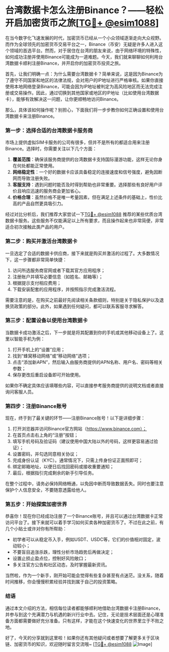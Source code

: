 # 台湾数据卡怎么注册Binance？——轻松开启加密货币之旅[[TG💪+ @esim1088](https://t.me/s/esim1088)]

在当今数字化飞速发展的时代，加密货币已经从一个小众领域逐渐走向大众视野。而作为全球领先的加密货币交易平台之一，Binance（币安）无疑是许多人进入这个领域的首选平台。然而，对于居住在台湾的朋友来说，由于网络环境的特殊性，如何成功注册并使用Binance可能成为一道难题。今天，我们就来聊聊如何利用台湾数据卡顺利注册Binance，并开启你的加密货币投资之旅。

首先，让我们明确一点：为什么需要台湾数据卡？简单来说，这是因为Binance为了遵守不同国家和地区的法律法规，会对用户的IP地址进行严格审核。如果你直接使用本地网络登录Binance，可能会因为IP地址被判定为高风险地区而无法完成注册或交易操作。因此，通过切换到其他国家或地区的IP地址（比如使用台湾数据卡），能够有效解决这一问题，让你更顺畅地访问Binance。

那么，具体该如何操作呢？别担心，下面我们将一步步教你如何正确设置和使用台湾数据卡来注册Binance。

### 第一步：选择合适的台湾数据卡服务商

市场上提供虚拟SIM卡服务的公司有很多，但并不是所有的都适合用来注册Binance。选择时，你需要关注以下几个方面：

1. **覆盖范围**：确保该服务商提供的台湾数据卡支持国际漫游功能，这样无论你身在何处都能正常使用。
2. **网络稳定性**：一个好的数据卡应该具备稳定的连接速度和信号强度，避免因断网而导致注册失败。
3. **客服支持**：遇到问题时能否及时得到帮助也非常重要。选择那些有良好用户评价且响应迅速的服务商会更加省心。
4. **价格合理**：虽然价格不是唯一考量因素，但在满足上述条件的基础上，性价比高的产品自然更具吸引力。

经过对比分析后，我们推荐大家尝试一下[TG💪+ @esim1088](https://t.me/s/esim1088) 推荐的某些优质台湾数据卡服务。这些服务不仅能满足以上所有要求，而且操作起来也非常简便，非常适合初次接触此类产品的用户。

### 第二步：购买并激活台湾数据卡

一旦选定了合适的数据卡供应商，接下来就是购买并激活的过程了。大多数情况下，这一步骤都非常简单快捷：

1. 访问所选服务商官网或者下载其官方应用程序；
2. 注册账户并填写必要信息（如姓名、邮箱等）；
3. 根据提示支付相应费用；
4. 下载安装配套的应用程序，并按照指示完成激活流程。

需要注意的是，在购买之前最好先阅读相关条款细则，特别是关于隐私保护以及退换货政策的部分。此外，如果遇到任何疑问，都可以联系客服寻求解答。

### 第三步：配置设备以使用台湾数据卡

当数据卡成功激活之后，下一步就是将其配置到你的手机或其他移动设备上了。这里以智能手机为例：

1. 打开手机上的“设置”应用；
2. 找到“蜂窝移动网络”或“移动网络”选项；
3. 点击“添加新APN”，然后输入由服务商提供的APN名称、用户名、密码等相关参数；
4. 保存更改后重启设备即可开始使用。

如果你不确定具体应该填哪些内容，可以直接参考服务商提供的说明文档或者直接询问客服人员。

### 第四步：注册Binance账号

现在，终于到了最关键的环节——注册Binance账号！以下是详细步骤：

1. 打开浏览器并访问Binance官方网站（https://www.binance.com）；
2. 在首页点击右上角的“注册”按钮；
3. 填写手机号码及验证码（建议使用中国大陆以外的号码，这样更容易通过验证）；
4. 设置密码，并勾选同意相关协议；
5. 完成身份认证（KYC）。通常情况下，只需上传身份证正面照即可；
6. 绑定邮箱地址，以便日后找回密码或接收重要通知；
7. 最后，根据指引完成剩余的新手引导任务。

在整个过程中，请务必保持网络畅通，以免因中断而导致数据丢失。同时也要注意保护个人信息安全，不要随意透露给他人。

### 第五步：开始探索加密世界

恭喜你！现在你已经成功注册了一个Binance账号，并且可以通过台湾数据卡正常访问平台了。接下来就可以着手学习如何买卖各种加密货币了。不过在此之前，有几个小贴士或许对你有所帮助：

- 初学者可以从稳定币入手，例如USDT、USDC等，它们的价值相对固定，波动较小；
- 不要盲目追涨杀跌，理性分析市场趋势后再做决定；
- 设置止损止盈点位，控制好风险敞口；
- 多关注官方公告和社区动态，及时掌握最新资讯。

当然啦，作为一个新手，刚开始可能会觉得有些复杂甚至有点迷茫。没关系，随着时间推移，你会慢慢积累经验并找到属于自己的投资策略。

### 结语

通过本文介绍的方法，相信每位读者都能够顺利地借助台湾数据卡注册Binance，并参与到这个充满潜力与机遇的新兴行业中去。记住，无论是技术层面还是心理准备方面都需要做好充分准备。只有这样，才能在这个快速变化的世界里立于不败之地。

好了，今天的分享就到这里啦！如果你还有其他疑问或者想要了解更多关于区块链、加密货币的知识，欢迎随时留言交流哦~ [[TG💪+ @esim1088](https://t.me/s/esim1088) ![Image](https://i.postimg.cc/4NQfJmqS/Snipaste-2025-05-13-00-14-12.png)]